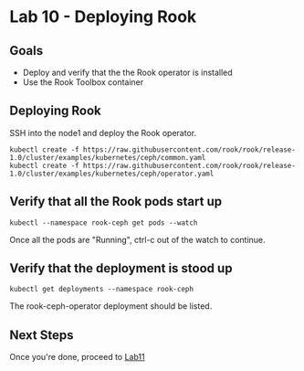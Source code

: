 # Lab 10 - Deploying Rook

## Goals

* Deploy and verify that the the Rook operator is installed
* Use the Rook Toolbox container

## Deploying Rook

SSH into the node1 and deploy the Rook operator.

```
kubectl create -f https://raw.githubusercontent.com/rook/rook/release-1.0/cluster/examples/kubernetes/ceph/common.yaml
kubectl create -f https://raw.githubusercontent.com/rook/rook/release-1.0/cluster/examples/kubernetes/ceph/operator.yaml
```

## Verify that all the Rook pods start up
```
kubectl --namespace rook-ceph get pods --watch
```
Once all the pods are "Running", ctrl-c out of the watch to continue.

## Verify that the deployment is stood up
```
kubectl get deployments --namespace rook-ceph
```
The rook-ceph-operator deployment should be listed.

## Next Steps

Once you're done, proceed to [Lab11](Lab11.md)
